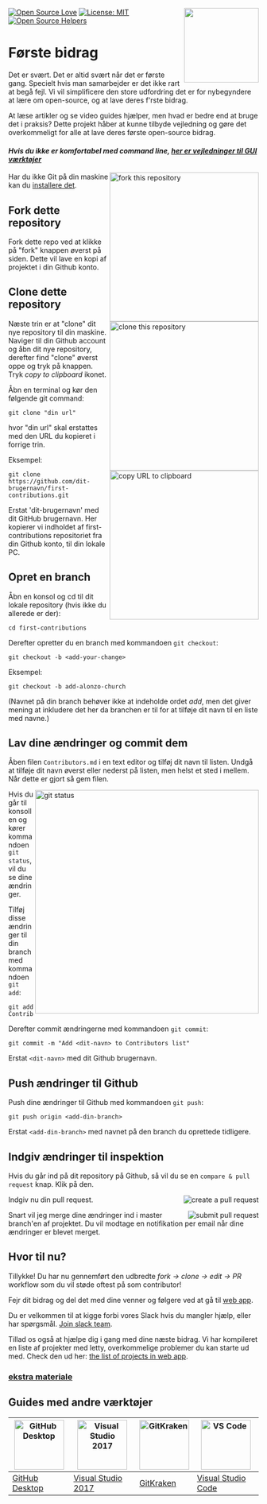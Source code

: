 [![Open Source Love](https://badges.frapsoft.com/os/v1/open-source.svg?v=103)](https://github.com/ellerbrock/open-source-badges/)
[<img align="right" width="150" src="https://firstcontributions.github.io/assets/Readme/join-slack-team.png">](https://firstcontributors.slack.com/)
[![License: MIT](https://img.shields.io/badge/License-MIT-green.svg)](https://opensource.org/licenses/MIT)
[![Open Source Helpers](https://www.codetriage.com/roshanjossey/first-contributions/badges/users.svg)](https://www.codetriage.com/roshanjossey/first-contributions)


# Første bidrag

Det er svært. Det er altid svært når det er første gang. Specielt hvis man samarbejder er det ikke rart at begå fejl. Vi vil simplificere den store udfordring det er for nybegyndere at lære om open-source, og at lave deres f'rste bidrag.

At læse artikler og se video guides hjælper, men hvad er bedre end at bruge det i praksis? Dette projekt håber at kunne tilbyde vejledning og gøre det overkommeligt for alle at lave deres første open-source bidrag.

#### *Hvis du ikke er komfortabel med command line, [her er vejledninger til GUI værktøjer]( #tutorials-using-other-tools )*


<img align="right" width="300" src="https://firstcontributions.github.io/assets/Readme/fork.png" alt="fork this repository" />

Har du ikke Git på din maskine kan du [installere det]( https://help.github.com/articles/set-up-git/).

## Fork dette repository

Fork dette repo ved at klikke på "fork" knappen øverst på siden.
Dette vil lave en kopi af projektet i din Github konto.

## Clone dette repository

<img align="right" width="300" src="https://firstcontributions.github.io/assets/Readme/clone.png" alt="clone this repository" />

Næste trin er at "clone" dit nye repository til din maskine. Naviger til din Github account og åbn dit nye repository, derefter find "clone" øverst oppe og tryk på knappen. Tryk *copy to clipboard* ikonet.

Åbn en terminal og kør den følgende git command:

```
git clone "din url"
```

hvor "din url" skal erstattes med den URL du kopieret i forrige trin.

<img align="right" width="300" src="https://firstcontributions.github.io/assets/Readme/copy-to-clipboard.png" alt="copy URL to clipboard" />

Eksempel:
```
git clone https://github.com/dit-brugernavn/first-contributions.git
```
Erstat 'dit-brugernavn' med dit GitHub brugernavn. Her kopierer vi indholdet af first-contributions repositoriet fra din Github konto, til din lokale PC.

## Opret en branch

Åbn en konsol og cd til dit lokale repository (hvis ikke du allerede er der):

```
cd first-contributions
```
Derefter opretter du en branch med kommandoen `git checkout`:
```
git checkout -b <add-your-change>
```

Eksempel:
```
git checkout -b add-alonzo-church
```
(Navnet på din branch behøver ikke at indeholde ordet *add*, men det giver mening at inkludere det her da branchen er til for at tilføje dit navn til en liste med navne.)

## Lav dine ændringer og commit dem

Åben filen `Contributors.md` i en text editor og tilføj dit navn til listen. Undgå at tilføje dit navn øverst eller nederst på listen, men helst et sted i mellem. Når dette er gjort så gem filen.

<img align="right" width="450" src="https://firstcontributions.github.io/assets/Readme/git-status.png" alt="git status" />


Hvis du går til konsollen og kører kommandoen `git status`, vil du se dine ændringer.


Tilføj disse ændringer til din branch med kommandoen `git add`:
```
git add Contributors.md
```

Derefter commit ændringerne med kommandoen `git commit`:
```
git commit -m "Add <dit-navn> to Contributors list"
```
Erstat `<dit-navn>` med dit Github brugernavn.

## Push ændringer til Github

Push dine ændringer til Github med kommandoen `git push`:
```
git push origin <add-din-branch>
```
Erstat `<add-din-branch>` med navnet på den branch du oprettede tidligere.

## Indgiv ændringer til inspektion

Hvis du går ind på dit repository på Github, så vil du se en `compare & pull request` knap. Klik på den.

<img style="float: right;" src="https://firstcontributions.github.io/assets/Readme/compare-and-pull.png" alt="create a pull request" />

Indgiv nu din pull request.

<img style="float: right;" src="https://firstcontributions.github.io/assets/Readme/submit-pull-request.png" alt="submit pull request" />

Snart vil jeg merge dine ændringer ind i master branch'en af projektet. Du vil modtage en notifikation per email når dine ændringer er blevet merget.

## Hvor til nu?

Tillykke! Du har nu gennemført den udbredte _fork -> clone -> edit -> PR_ workflow som du vil støde oftest på som contributor!

Fejr dit bidrag og del det med dine venner og følgere ved at gå til [web app](https://roshanjossey.github.io/first-contributions/#social-share).

Du er velkommen til at kigge forbi vores Slack hvis du mangler hjælp, eller har spørgsmål. [Join slack team](https://firstcontributors.slack.com/).

Tillad os også at hjælpe dig i gang med dine næste bidrag. Vi har kompileret en liste af projekter med letty, overkommelige problemer du kan starte ud med. Check den ud her: [the list of projects in web app](https://roshanjossey.github.io/first-contributions/#project-list).

### [ekstra materiale](../additional-material/git_workflow_scenarios/additional-material.md)


## Guides med andre værktøjer

|<a href="../github-desktop-tutorial.md"><img alt="GitHub Desktop" src="https://desktop.github.com/images/desktop-icon.svg" width="100"></a>|<a href="../github-windows-vs2017-tutorial.md"><img alt="Visual Studio 2017" src="https://upload.wikimedia.org/wikipedia/commons/c/cd/Visual_Studio_2017_Logo.svg" width="100"></a>|<a href="../gitkraken-tutorial.md"><img alt="GitKraken" src="https://firstcontributions.github.io/assets/Readme/gk-icon.png" width="100"></a>|<a href="../github-windows-vs-code-tutorial.md"><img alt="VS Code" src="https://upload.wikimedia.org/wikipedia/commons/2/2d/Visual_Studio_Code_1.18_icon.svg" width=100></a>|
|---|---|---|---|
|[GitHub Desktop](../github-desktop-tutorial.md)|[Visual Studio 2017](../github-windows-vs2017-tutorial.md)|[GitKraken](../gitkraken-tutorial.md)|[Visual Studio Code](../github-windows-vs-code-tutorial.md)|


